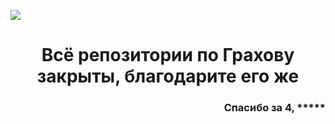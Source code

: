 <a href="https://www.youtube.com/watch?v=1DcgczDzQPk"><img src="https://readme-typing-svg.herokuapp.com?font=Fira+Code&size=25&duration=4000&pause=1000&color=F73318&center=true&vCenter=true&random=false&width=990&height=50&lines=Booooo!+Happy+Halloween!;from+Curiosity"/></a>
<h1 align="center"> Всё репозитории по Грахову закрыты, благодарите его же 
<h3 align="right"> Спасибо за 4, *****
